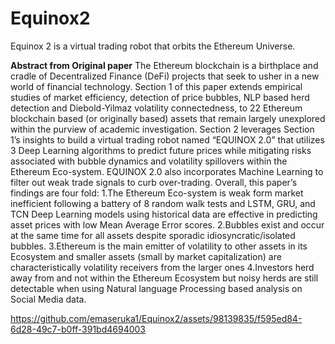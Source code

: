 # Equinox2
Equinox 2 is a virtual trading robot that orbits the Ethereum Universe.

**Abstract from Original paper**
The Ethereum blockchain is a birthplace and cradle of Decentralized Finance (DeFi) projects that seek to usher in a new world of financial technology. Section 1 of this paper extends empirical studies of market efficiency, detection of price bubbles, NLP based herd detection and Diebold-Yilmaz volatility connectedness, to 22 Ethereum blockchain based (or originally based) assets that remain largely unexplored within the purview of academic investigation. Section 2 leverages Section 1’s insights to build a virtual trading robot named “EQUINOX 2.0” that utilizes 3 Deep Learning algorithms to predict future prices while mitigating risks associated with bubble dynamics and volatility spillovers within the Ethereum Eco-system. EQUINOX 2.0 also incorporates Machine Learning to filter out weak trade signals to curb over-trading. Overall, this paper’s findings are four fold: 
1.The Ethereum Eco-system is weak form market inefficient following a battery of 8 random walk tests and LSTM, GRU, and TCN Deep Learning models using historical data are effective in predicting asset prices with low Mean Average Error scores. 
2.Bubbles exist and occur at the same time for all assets despite sporadic idiosyncratic/isolated bubbles. 
3.Ethereum is the main emitter of volatility to other assets in its Ecosystem and smaller assets (small by market capitalization) are characteristically volatility receivers from the larger ones 
4.Investors herd away from and not within the Ethereum Ecosystem but noisy herds are still detectable when using Natural language Processing based analysis on Social Media data.


https://github.com/emaseruka1/Equinox2/assets/98139835/f595ed84-6d28-49c7-b0ff-391bd4694003

